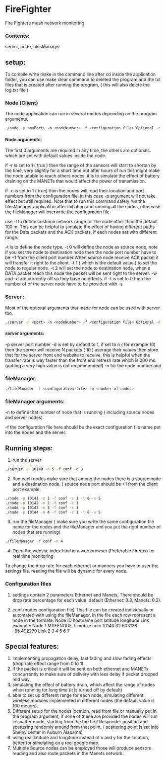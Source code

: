 # FireFighter
Fire Fighters mesh network monitoring

### Contents: 
server, node, filesManager 

## setup:
To compile write make in the command line after cd inside the application folder, you can use make clear command to deleted the program and the txt files that is created after running the program, ( this will also delete the log.txt file )
### Node (Client)
The node application can run in several modes depending on the program arguments. 
```sh
./node -p <myPort> -n <nodeNumber> -f <configuration file> Optional -r <depleatRange (0:false, 1:true)> Optional -c <readFromConfigFileFirst(0:false, 1:true)> Optional -w <waitTime> Optional -d <delayTime> -l <communication range> Optional -t <nodeType(0:source Node, 1:routing Node)>
```

#### Node arguments:
The first 3 arguments are required in any time, the others are optionals. which are set with default values inside the code. 

if -r is set to 1 ( true ) then the range of the sensors will start to shorten by the time, very slightly for a short time but after hours of run this might make the node unable to reach others nodes. it is to simulate the effect of battery draining on the MANETs that would affect the power of transmission. 

if -c is set to 1 ( true) then the nodes will read their location and port numbers from the configuration file, in this case -p argument will not take effect but still required. Note that to run this command safely run the filesManager application after initiating and running all the nodes, otherwise the fileManager will overwrite the configuration file. 

use -l to define costume network range for the node other than the default 100 m. This can be helpful to simulate the effect of having different paths for the Data packets and the ACK packets, if each nodes set with different range.  

-t is to define the node type. -t 0 will define the node as source node, note if you set the node to destination node then the node port number have to be +1 from the client port number.When source node receive ACK packet it will transfer it right to the client. -t 1 ( which is the default value ) to set the node to regular node. -t 2 will set the node to destination node, when a DATA packet reach this node the packet will be sent right to the server. 
-w and -d are currently off so they have no effects. 
if -t is set to 0 then the number of of the server node have to be provided with -s <server Node ID>


### Server : 
Most of the optional arguments that made for node can be used with server too. 
```sh
./server -p <port> -n <nodeNumber> -f <configuration file> Optional -d <dataCount>
```
#### server arguments:
-p server port number 
-d is set by default to 1, if set to n ( for example 10)  then the server will receive N packets ( 10 ) average their values then store that for the server front end website to receive. this is helpful when the transfer rate is way faster than the front end refresh rate which is 200 ms. (putting a very high value is not recommended!)
-n for the node number
and 


### fileManager: 
```sh
./fileManager -f <configuration file> -n <number of nodes>
```

### fileManager arguments:
-n to define that number of node that is running ( including source nodes and server nodes). 

-f the configuration file here should be the exact configuration file name put into the nodes and the server.


## Running steps: 
1) run the server 
```sh
./server -p 10140 -n 5 -f conf -d 3
```
2) Run each nodes
make sure that among the nodes there is a source node and a destination node. ( source node port should be +1 from the client port 
example: 
```sh
./node -p 10141 -n 1 -f conf -c 1 -t 0 -s 5
./node -p 10142 -n 2 -f conf -c 1
./node -p 10143 -n 3 -f conf -c 1 
./node -p 10144 -n 4 -f conf -c 1 -t 0 -s 5
```

3) run the fileManager ( make sure you write the same configuration file name for the nodes and the fileManager and you put the right number of nodes that are running)
```sh
./fileManager -f conf -n 4
```
4) Open the website index.html in a web browser (Preferable Firefox) for real time monitoring

To change the drop rate for each ethernet or manners you have to user the settings file. reading the file will be dynamic for every node. 
### Configuration files
1. settings
contain 2 parameters Ethernet and Manets, There should be drop rate percentage for each value. default (Ethernet: 0.3, Manets: 0.2).

2. conf (nodes configuration file)
This file can be created individually or automated with using the fileManager. In the file each row represent a node in the formate: Node ID hostname port latitude longitude Link <list of connected nodes>
example: Node 1 MYFFNODE.T-mobile.com 10140 32.603138 -85.492279 Link 2 3 4 5 6 7
## Special features: 
1. implementing propagation delay, fast fading and slow fading effects (drop rate effect range from 0 to 1)
2. if the packet is critical it will be sent on both ethernet and MANETs concurrently to make sure of delivery with less delay if packet dropped mid way. 
3. simulating the effect of battery drain, which affect the range of nodes when running for long time (it is turned off by default)
4. able to set up different range for each node, simulating different wireless modules implemented in different nodes (the default value is 100 meters).
5. Different setup for the nodes location, read from file or manually put in the program argument, if none of these are provided the nodes will run in scatter mode, starting from the the first Responder position and scattering randomly around from that point. ( scattering point is set into Shelby center in Auburn Alabama)
6. using real latitude and longitude instead of x and y for the location, better for simulating on a real google map.  
7. Multiple Source nodes can be employed those will produce sensors reading and also route packets in the Manets network.  

 
